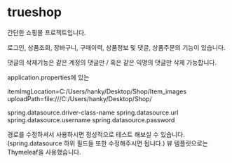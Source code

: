 # trueshop

간단한 쇼핑몰 프로젝트입니다.

로그인, 상품조회, 장바구니, 구매이력, 상품정보 및 댓글, 상품주문의 기능이 있습니다.

댓글의 삭제기능은 같은 계정의 댓글만 / 혹은 같은 익명의 댓글만 삭제 가능합니다.

application.properties에 있는

itemImgLocation=C:/Users/hanky/Desktop/Shop/Item_images
uploadPath=file:///C:/Users/hanky/Desktop/Shop/

spring.datasource.driver-class-name 
spring.datasource.url 
spring.datasource.username
spring.datasource.password 

경로를 수정하셔서 사용하시면 정상적으로 테스트 해보실 수 있습니다. (spring.datasource 하위 필드들 또한 수정해주시면 됩니다.)
뷰 템플릿으로는 Thymeleaf을 사용했습니다.
